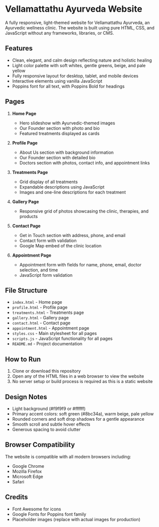 # Vellamattathu Ayurveda Website

A fully responsive, light-themed website for Vellamattathu Ayurveda, an Ayurvedic wellness clinic. The website is built using pure HTML, CSS, and JavaScript without any frameworks, libraries, or CMS.

## Features

- Clean, elegant, and calm design reflecting nature and holistic healing
- Light color palette with soft whites, gentle greens, beige, and pale yellow
- Fully responsive layout for desktop, tablet, and mobile devices
- Interactive elements using vanilla JavaScript
- Poppins font for all text, with Poppins Bold for headings

## Pages

1. **Home Page**
   - Hero slideshow with Ayurvedic-themed images
   - Our Founder section with photo and bio
   - Featured treatments displayed as cards

2. **Profile Page**
   - About Us section with background information
   - Our Founder section with detailed bio
   - Doctors section with photos, contact info, and appointment links

3. **Treatments Page**
   - Grid display of all treatments
   - Expandable descriptions using JavaScript
   - Images and one-line descriptions for each treatment

4. **Gallery Page**
   - Responsive grid of photos showcasing the clinic, therapies, and products

5. **Contact Page**
   - Get in Touch section with address, phone, and email
   - Contact form with validation
   - Google Map embed of the clinic location

6. **Appointment Page**
   - Appointment form with fields for name, phone, email, doctor selection, and time
   - JavaScript form validation

## File Structure

- `index.html` - Home page
- `profile.html` - Profile page
- `treatments.html` - Treatments page
- `gallery.html` - Gallery page
- `contact.html` - Contact page
- `appointment.html` - Appointment page
- `styles.css` - Main stylesheet for all pages
- `scripts.js` - JavaScript functionality for all pages
- `README.md` - Project documentation

## How to Run

1. Clone or download this repository
2. Open any of the HTML files in a web browser to view the website
3. No server setup or build process is required as this is a static website

## Design Notes

- Light background (#f9f9f9 or #ffffff)
- Primary accent colors: soft green (#8bc34a), warm beige, pale yellow
- Rounded corners and soft drop shadows for a gentle appearance
- Smooth scroll and subtle hover effects
- Generous spacing to avoid clutter

## Browser Compatibility

The website is compatible with all modern browsers including:
- Google Chrome
- Mozilla Firefox
- Microsoft Edge
- Safari

## Credits

- Font Awesome for icons
- Google Fonts for Poppins font family
- Placeholder images (replace with actual images for production)